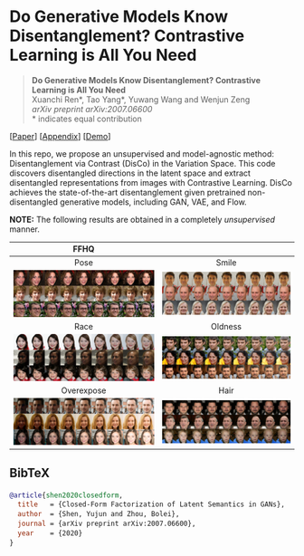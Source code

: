 # Do Generative Models Know Disentanglement? Contrastive Learning is All You Need

> **Do Generative Models Know Disentanglement? Contrastive Learning is All You Need** <br>
> Xuanchi Ren*, Tao Yang*, Yuwang Wang and Wenjun Zeng <br>
> *arXiv preprint arXiv:2007.06600*<br>
> \* indicates equal contribution 
> 
[[Paper]()]
[[Appendix]()]
[[Demo]()]

In this repo, we propose an unsupervised and model-agnostic method: Disentanglement via Contrast (DisCo) in the Variation Space.
This code discovers disentangled directions in the latent space and extract disentangled representations from images with Contrastive Learning.
DisCo achieves the state-of-the-art disentanglement given pretrained non-disentangled generative models, including GAN, VAE, and Flow. 

**NOTE:** The following results are obtained in a completely *unsupervised* manner.

| FFHQ | |
| :---: | :---: |
| Pose | Smile |
| ![image](./images/FFHQ/FFHQ_pose.png) | ![image](./images/FFHQ/FFHQ_smile.png) |
| Race | Oldness |
| ![image](./images/FFHQ/FFHQ_color.png) | ![image](./images/FFHQ/FFHQ_old.png) |
| Overexpose | Hair |
| ![image](./images/FFHQ/FFHQ_over.png) | ![image](./images/FFHQ/FFHQ_hair.png) |


## BibTeX

```bibtex
@article{shen2020closedform,
  title   = {Closed-Form Factorization of Latent Semantics in GANs},
  author  = {Shen, Yujun and Zhou, Bolei},
  journal = {arXiv preprint arXiv:2007.06600},
  year    = {2020}
}
```
